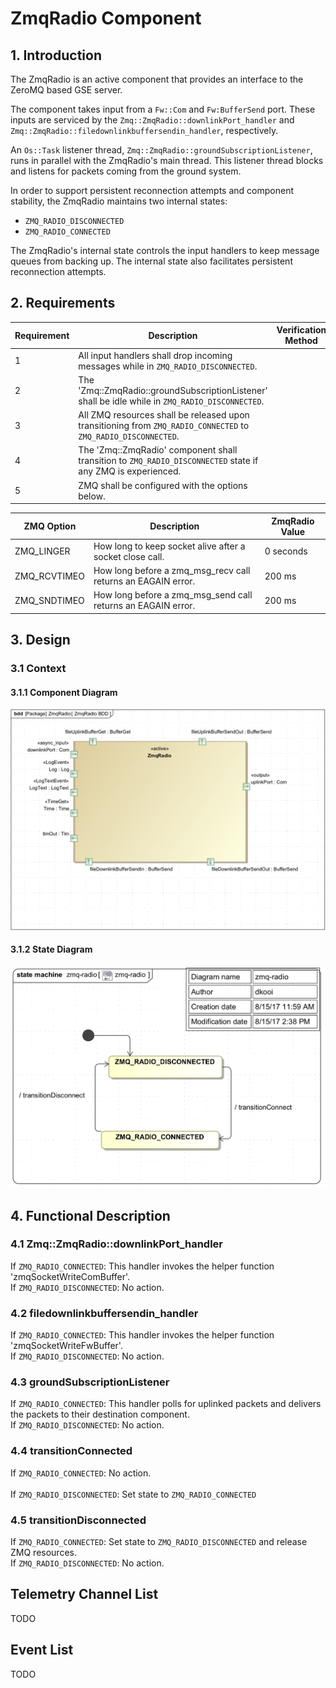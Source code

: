 
# ZmqRadio Component

## 1. Introduction

The ZmqRadio is an active component that provides an interface to the 
ZeroMQ based GSE server. 

The component takes input from a `Fw::Com` and `Fw:BufferSend` port.
These inputs are serviced by the `Zmq::ZmqRadio::downlinkPort_handler` and 
`Zmq::ZmqRadio::filedownlinkbuffersendin_handler`, respectively. 

An `Os::Task` listener thread, `Zmq::ZmqRadio::groundSubscriptionListener`, runs in parallel with the ZmqRadio's 
main thread. This listener thread blocks and listens for packets coming
from the ground system. 

In order to support persistent reconnection attempts and component stability,
the ZmqRadio maintains two internal states:

- `ZMQ_RADIO_DISCONNECTED`
- `ZMQ_RADIO_CONNECTED`

The ZmqRadio's internal state controls the input handlers to keep message queues 
from backing up. The internal state also facilitates persistent reconnection
attempts. 


## 2. Requirements
Requirement | Description | Verification Method
----------- | ----------- | -------------------
1 | All input handlers shall drop incoming messages while in `ZMQ_RADIO_DISCONNECTED`. |
2 | The 'Zmq::ZmqRadio::groundSubscriptionListener' shall be idle while in `ZMQ_RADIO_DISCONNECTED`. |
3 | All ZMQ resources shall be released upon transitioning from `ZMQ_RADIO_CONNECTED` to `ZMQ_RADIO_DISCONNECTED`. | 
4 | The 'Zmq::ZmqRadio' component shall transition to `ZMQ_RADIO_DISCONNECTED` state if any ZMQ is experienced. |
5 | ZMQ shall be configured with the options below. |

ZMQ Option | Description | ZmqRadio Value 
---------- | ----------- | --------------
ZMQ_LINGER | How long to keep socket alive after a socket close call. | 0 seconds
ZMQ_RCVTIMEO | How long before a zmq_msg_recv call returns an EAGAIN error. | 200 ms 
ZMQ_SNDTIMEO | How long before a zmq_msg_send call returns an EAGAIN error. | 200 ms


## 3. Design

### 3.1 Context

#### 3.1.1 Component Diagram

![ZmqRadioComponentDiagram](img/ZmqRadioBDD.png "ZmqRadioComponent") 

#### 3.1.2 State Diagram

![ZmqRadioStateDiagram](img/ZmqRadioState.png "ZmqRadioState") 

## 4. Functional Description

### 4.1 Zmq::ZmqRadio::downlinkPort_handler 
If `ZMQ_RADIO_CONNECTED`:     This handler invokes the helper function 'zmqSocketWriteComBuffer'.<br>
If `ZMQ_RADIO_DISCONNECTED`:  No action.

### 4.2 filedownlinkbuffersendin_handler 
If `ZMQ_RADIO_CONNECTED`:     This handler invokes the helper function 'zmqSocketWriteFwBuffer'.<br>
If `ZMQ_RADIO_DISCONNECTED`:  No action.

### 4.3 groundSubscriptionListener 
If `ZMQ_RADIO_CONNECTED`:     This handler polls for uplinked packets and delivers the packets to their
                            destination component. <br> 
If `ZMQ_RADIO_DISCONNECTED`:  No action.

### 4.4 transitionConnected
If `ZMQ_RADIO_CONNECTED`:     No action. <br>                           
If `ZMQ_RADIO_DISCONNECTED`:  Set state to `ZMQ_RADIO_CONNECTED` 

### 4.5 transitionDisconnected
If `ZMQ_RADIO_CONNECTED`:     Set state to `ZMQ_RADIO_DISCONNECTED` and release ZMQ resources. <br> 
If `ZMQ_RADIO_DISCONNECTED`:  No action. 
 
## Telemetry Channel List
TODO

## Event List
TODO
